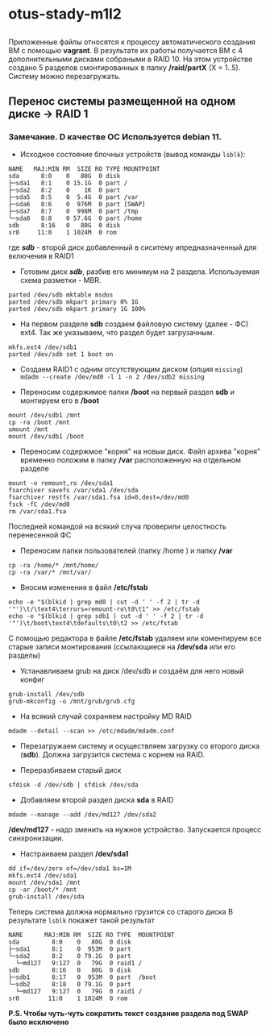 # otus-stady-m1l2

##
Приложенные файлы относятся к процессу автоматического создания ВМ с помощью **vagrant**.
В результате их работы получается ВМ с 4 дополнительными дисками собраными в RAID 10. На этом устройстве создано 5 разделов смонтированных в папку **/raid/partX** (X = 1..5). Систему можно перезагружать.

## Перенос системы размещенной на одном диске -> RAID 1
### Замечание. D качестве ОС Используется debian 11.

- Исходное состояние блочных устройств (вывод команды `lsblk`):
```
NAME   MAJ:MIN RM  SIZE RO TYPE MOUNTPOINT
sda      8:0    0   80G  0 disk 
├─sda1   8:1    0 15.1G  0 part /
├─sda2   8:2    0    1K  0 part 
├─sda5   8:5    0  5.4G  0 part /var
├─sda6   8:6    0  976M  0 part [SWAP]
├─sda7   8:7    0  998M  0 part /tmp
└─sda8   8:8    0 57.6G  0 part /home
sdb      8:16   0   80G  0 disk 
sr0     11:0    1 1024M  0 rom 
```
где ***sdb*** - второй диск добавленный в сиситему ипредназначенный для включения в RAID1

- Готовим диск ***sdb***, разбив его минимум на 2 раздела. Используемая схема разметки - MBR.
```
parted /dev/sdb mktable msdos
parted /dev/sdb mkpart primary 0% 1G
parted /dev/sdb mkpart primary 1G 100%
```

- На первом разделе **sdb** создаем файловую систему (далее - ФС) ext4. Так же указываем, что раздел будет загрузачным.
```
mkfs.ext4 /dev/sdb1
parted /dev/sdb set 1 boot on
```

- Создаем RAID1 с одним отсутствующим диском (опция `missing`) 
```mdadm --create /dev/md0 -l 1 -n 2 /dev/sdb2 missing```

- Переносим содержимое папки **/boot** на первый раздел **sdb** и монтируем его в **/boot**
```
mount /dev/sdb1 /mnt
cp -ra /boot /mnt
umount /mnt
mount /dev/sdb1 /boot
```

- Переносим содержмое "корня" на новыи диск. Файл архива "корня" временно положим в папку **/var** расположенную на отдельном разделе
```
mount -o remount,ro /dev/sda1
fsarchiver savefs /var/sda1 /dev/sda
fsarchiver restfs /var/sda1.fsa id=0,dest=/dev/md0
fsck -fC /dev/md0
rm /var/sda1.fsa
```
Последней командой на всякий случа проверили целостность перенесенной ФС

- Переносим папки пользователей (папку /home ) и папку **/var**
```
cp -ra /home/* /mnt/home/
cp -ra /var/* /mnt/var/
```

- Вносим изменения в файл **/etc/fstab**
```
echo -e "$(blkid | grep md0 | cut -d ' ' -f 2 | tr -d '"')\t/\text4\terrors=remount-ro\t0\t1" >> /etc/fstab
echo -e "$(blkid | grep sdb1 | cut -d ' ' -f 2 | tr -d '"')\t/boot\text4\tdefaults\t0\t2 >> /etc/fstab
```
С помощью редактора в файле **/etc/fstab** удаляем или коментируем все старые записи монтирования (ссылающиеся на **/dev/sda** или его разделы)

- Устанавливаем grub на диск /dev/sdb и создаём для него новый конфиг
```
grub-install /dev/sdb
grub-mkconfig -o /mnt/grub/grub.cfg
```

- На всякий случай сохраняем настройку MD RAID
```
mdadm --detail --scan >> /etc/mdadm/mdadm.conf
```

- Перезагружаем систему и осуществляем загрузку со второго диска (**sdb**). Должна загрузится система с корнем на RAID.

- Переразбиваем старый диск
```
sfdisk -d /dev/sdb | sfdisk /dev/sda
```

- Добавляем второй раздел диска **sda** в RAID
```
mdadm --manage --add /dev/md127 /dev/sda2
```
**/dev/md127** - надо зменить на нужное устройство.
Запускается процесс синхронизации.

- Настраиваем раздел **/dev/sda1** 
```
dd if=/dev/zero of=/dev/sda1 bs=1M
mkfs.ext4 /dev/sda1
mount /dev/sda1 /mnt
cp -ar /boot/* /mnt
grub-install /dev/sda
```
Теперь система должна нормально грузится со старого диска
В результате `lsblk` покажет такой результат
```
NAME      MAJ:MIN RM  SIZE RO TYPE  MOUNTPOINT
sda         8:0    0   80G  0 disk  
├─sda1      8:1    0  953M  0 part  
└─sda2      8:2    0 79.1G  0 part  
  └─md127   9:127  0   79G  0 raid1 /
sdb         8:16   0   80G  0 disk  
├─sdb1      8:17   0  953M  0 part  /boot
└─sdb2      8:18   0 79.1G  0 part  
  └─md127   9:127  0   79G  0 raid1 /
sr0        11:0    1 1024M  0 rom 
```

**P.S. Чтобы чуть-чуть сократить текст создание раздела под SWAP было исключено**




